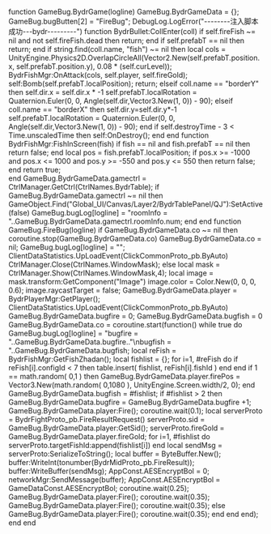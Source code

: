 
function GameBug.BydrGame(logline)
    GameBug.BydrGameData = {};
    GameBug.bugButten[2] = "FireBug";
    DebugLog.LogError("--------注入脚本成功---bydr---------")
    function BydrBullet:CollEnter(coll)
        if self.fireFish ~= nil and not self.fireFish.dead then
            return;
        end
        if self.prefabT == nil then
            return;
        end
        if string.find(coll.name, "fish") ~= nil then
            local cols = UnityEngine.Physics2D.OverlapCircleAll(Vector2.New(self.prefabT.position.x, self.prefabT.position.y), 0.08 * (self.curLevel));
            BydrFishMgr:OnAttack(cols, self.player, self.fireGold);
            self:Bomb(self.prefabT.localPosition);
            return;
        elseif coll.name == "borderY" then
            self.dir.x = self.dir.x * -1
            self.prefabT.localRotation = Quaternion.Euler(0, 0, Angle(self.dir,Vector3.New(1, 0)) - 90);
        elseif coll.name == "borderX" then
            self.dir.y=self.dir.y*-1
            self.prefabT.localRotation = Quaternion.Euler(0, 0, Angle(self.dir,Vector3.New(1, 0)) - 90);
        end
        if self.destroyTime - 3 < Time.unscaledTime then
            self:OnDestroy();
        end
    end
    function BydrFishMgr:FishInScreen(fish)
        if fish == nil and fish.prefabT == nil then
            return false;
        end
        local pos = fish.prefabT.localPosition;
        if pos.x >= -1000 and pos.x <= 1000 and pos.y >= -550 and pos.y <= 550 then
            return false;
        end
        return true;   
    end
    GameBug.BydrGameData.gamectrl = CtrlManager.GetCtrl(CtrlNames.BydrTable);
    if GameBug.BydrGameData.gamectrl ~= nil then
        GameObject.Find("Global_UI/Canvas/Layer2/BydrTablePanel/QJ"):SetActive(false)
        GameBug.bugLog[logline] = "roomInfo = "..GameBug.BydrGameData.gamectrl.roomInfo.num;
    end
end
function GameBug.FireBug(logline)
    if GameBug.BydrGameData.co ~= nil then
        coroutine.stop(GameBug.BydrGameData.co)
        GameBug.BydrGameData.co = nil;
        GameBug.bugLog[logline] = "";
        ClientDataStatistics.UpLoadEvent(ClickCommonProto_pb.ByAuto)
        CtrlManager.Close(CtrlNames.WindowMask);
    else
        local mask = CtrlManager.Show(CtrlNames.WindowMask,4);
        local image = mask.transform:GetComponent("Image")
        image.color = Color.New(0, 0, 0, 0.6);
        image.raycastTarget = false;
        GameBug.BydrGameData.player = BydrPlayerMgr:GetPlayer();
        ClientDataStatistics.UpLoadEvent(ClickCommonProto_pb.ByAuto)
        GameBug.BydrGameData.bugfire = 0;
        GameBug.BydrGameData.bugfish = 0
        GameBug.BydrGameData.co = coroutine.start(function()
            while true do
                GameBug.bugLog[logline] = "bugfire = "..GameBug.BydrGameData.bugfire.."\nbugfish = "..GameBug.BydrGameData.bugfish;
                local reFish = BydrFishMgr:GetFishZhadan();
                local fishlist = {};
                for i=1, #reFish do
                    if reFish[i].configId < 7 then
                        table.insert( fishlist, reFish[i].fishId )
                    end
                end
                if 1 == math.random( 0,1 ) then
                    GameBug.BydrGameData.player.firePos = Vector3.New(math.random( 0,1080 ), UnityEngine.Screen.width/2, 0);
                end
                GameBug.BydrGameData.bugfish = #fishlist;
                if #fishlist > 2 then
                    GameBug.BydrGameData.bugfire = GameBug.BydrGameData.bugfire +1;
                    GameBug.BydrGameData.player:Fire();
                    coroutine.wait(0.1);
                    local serverProto = BydrFightProto_pb.FireResultRequest()
                    serverProto.sid = GameBug.BydrGameData.player:GetSid();
                    serverProto.fireGold = GameBug.BydrGameData.player.fireGold;
                    for i=1, #fishlist do
                        serverProto.targetFishId:append(fishlist[i])
                    end
                    local sendMsg = serverProto:SerializeToString();
                    local buffer = ByteBuffer.New();
                    buffer:WriteInt(tonumber(BydrMidProto_pb.FireResult));
                    buffer:WriteBuffer(sendMsg);
                    AppConst.AESEncryptBol = 0;
                    networkMgr:SendMessage(buffer);
                    AppConst.AESEncryptBol = GameDataConst.AESEncryptBol;
                    coroutine.wait(0.25);
                    GameBug.BydrGameData.player:Fire();
                    coroutine.wait(0.35);
                    GameBug.BydrGameData.player:Fire();
                    coroutine.wait(0.35);
                else
                    GameBug.BydrGameData.player:Fire();
                    coroutine.wait(0.35);
                end
            end
        end);
    end
end
